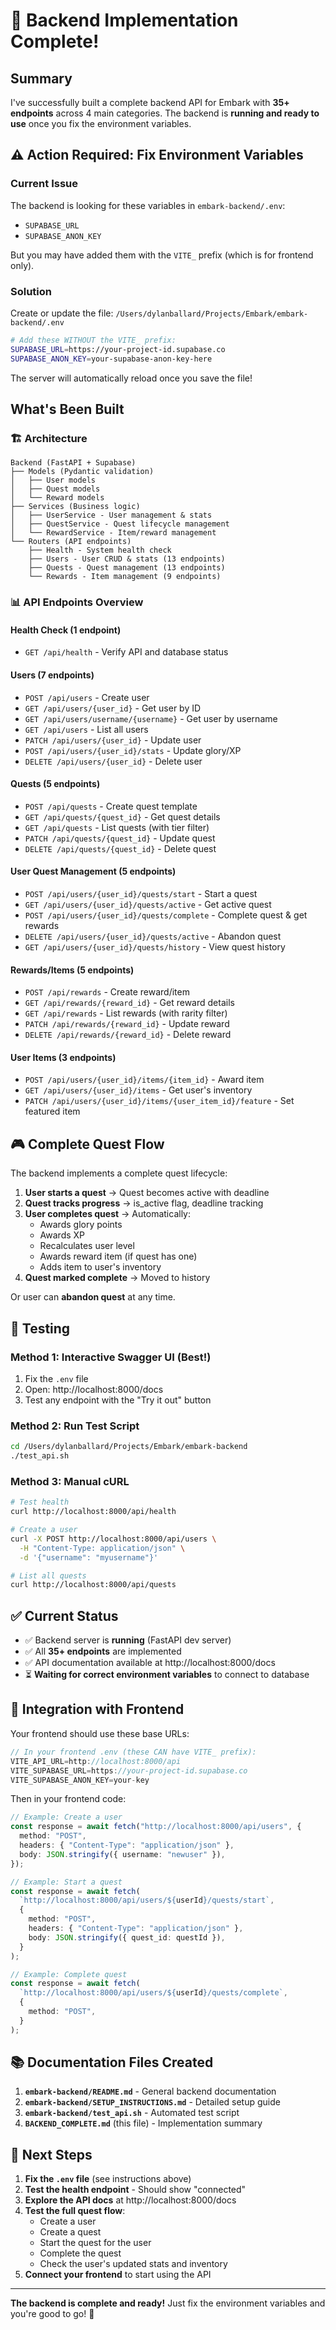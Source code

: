 # 🎉 Backend Implementation Complete!

## Summary

I've successfully built a complete backend API for Embark with **35+ endpoints** across 4 main categories. The backend is **running and ready to use** once you fix the environment variables.

## ⚠️ Action Required: Fix Environment Variables

### Current Issue

The backend is looking for these variables in `embark-backend/.env`:

- `SUPABASE_URL`
- `SUPABASE_ANON_KEY`

But you may have added them with the `VITE_` prefix (which is for frontend only).

### Solution

Create or update the file: `/Users/dylanballard/Projects/Embark/embark-backend/.env`

```bash
# Add these WITHOUT the VITE_ prefix:
SUPABASE_URL=https://your-project-id.supabase.co
SUPABASE_ANON_KEY=your-supabase-anon-key-here
```

The server will automatically reload once you save the file!

## What's Been Built

### 🏗️ Architecture

```
Backend (FastAPI + Supabase)
├── Models (Pydantic validation)
│   ├── User models
│   ├── Quest models
│   └── Reward models
├── Services (Business logic)
│   ├── UserService - User management & stats
│   ├── QuestService - Quest lifecycle management
│   └── RewardService - Item/reward management
└── Routers (API endpoints)
    ├── Health - System health check
    ├── Users - User CRUD & stats (13 endpoints)
    ├── Quests - Quest management (13 endpoints)
    └── Rewards - Item management (9 endpoints)
```

### 📊 API Endpoints Overview

#### Health Check (1 endpoint)

- `GET /api/health` - Verify API and database status

#### Users (7 endpoints)

- `POST /api/users` - Create user
- `GET /api/users/{user_id}` - Get user by ID
- `GET /api/users/username/{username}` - Get user by username
- `GET /api/users` - List all users
- `PATCH /api/users/{user_id}` - Update user
- `POST /api/users/{user_id}/stats` - Update glory/XP
- `DELETE /api/users/{user_id}` - Delete user

#### Quests (5 endpoints)

- `POST /api/quests` - Create quest template
- `GET /api/quests/{quest_id}` - Get quest details
- `GET /api/quests` - List quests (with tier filter)
- `PATCH /api/quests/{quest_id}` - Update quest
- `DELETE /api/quests/{quest_id}` - Delete quest

#### User Quest Management (5 endpoints)

- `POST /api/users/{user_id}/quests/start` - Start a quest
- `GET /api/users/{user_id}/quests/active` - Get active quest
- `POST /api/users/{user_id}/quests/complete` - Complete quest & get rewards
- `DELETE /api/users/{user_id}/quests/active` - Abandon quest
- `GET /api/users/{user_id}/quests/history` - View quest history

#### Rewards/Items (5 endpoints)

- `POST /api/rewards` - Create reward/item
- `GET /api/rewards/{reward_id}` - Get reward details
- `GET /api/rewards` - List rewards (with rarity filter)
- `PATCH /api/rewards/{reward_id}` - Update reward
- `DELETE /api/rewards/{reward_id}` - Delete reward

#### User Items (3 endpoints)

- `POST /api/users/{user_id}/items/{item_id}` - Award item
- `GET /api/users/{user_id}/items` - Get user's inventory
- `PATCH /api/users/{user_id}/items/{user_item_id}/feature` - Set featured item

## 🎮 Complete Quest Flow

The backend implements a complete quest lifecycle:

1. **User starts a quest** → Quest becomes active with deadline
2. **Quest tracks progress** → is_active flag, deadline tracking
3. **User completes quest** → Automatically:
   - Awards glory points
   - Awards XP
   - Recalculates user level
   - Awards reward item (if quest has one)
   - Adds item to user's inventory
4. **Quest marked complete** → Moved to history

Or user can **abandon quest** at any time.

## 🧪 Testing

### Method 1: Interactive Swagger UI (Best!)

1. Fix the `.env` file
2. Open: http://localhost:8000/docs
3. Test any endpoint with the "Try it out" button

### Method 2: Run Test Script

```bash
cd /Users/dylanballard/Projects/Embark/embark-backend
./test_api.sh
```

### Method 3: Manual cURL

```bash
# Test health
curl http://localhost:8000/api/health

# Create a user
curl -X POST http://localhost:8000/api/users \
  -H "Content-Type: application/json" \
  -d '{"username": "myusername"}'

# List all quests
curl http://localhost:8000/api/quests
```

## ✅ Current Status

- ✅ Backend server is **running** (FastAPI dev server)
- ✅ All **35+ endpoints** are implemented
- ✅ API documentation available at http://localhost:8000/docs
- ⏳ **Waiting for correct environment variables** to connect to database

## 🔗 Integration with Frontend

Your frontend should use these base URLs:

```typescript
// In your frontend .env (these CAN have VITE_ prefix):
VITE_API_URL=http://localhost:8000/api
VITE_SUPABASE_URL=https://your-project-id.supabase.co
VITE_SUPABASE_ANON_KEY=your-key
```

Then in your frontend code:

```typescript
// Example: Create a user
const response = await fetch("http://localhost:8000/api/users", {
  method: "POST",
  headers: { "Content-Type": "application/json" },
  body: JSON.stringify({ username: "newuser" }),
});

// Example: Start a quest
const response = await fetch(
  `http://localhost:8000/api/users/${userId}/quests/start`,
  {
    method: "POST",
    headers: { "Content-Type": "application/json" },
    body: JSON.stringify({ quest_id: questId }),
  }
);

// Example: Complete quest
const response = await fetch(
  `http://localhost:8000/api/users/${userId}/quests/complete`,
  {
    method: "POST",
  }
);
```

## 📚 Documentation Files Created

1. **`embark-backend/README.md`** - General backend documentation
2. **`embark-backend/SETUP_INSTRUCTIONS.md`** - Detailed setup guide
3. **`embark-backend/test_api.sh`** - Automated test script
4. **`BACKEND_COMPLETE.md`** (this file) - Implementation summary

## 🚀 Next Steps

1. **Fix the `.env` file** (see instructions above)
2. **Test the health endpoint** - Should show "connected"
3. **Explore the API docs** at http://localhost:8000/docs
4. **Test the full quest flow**:
   - Create a user
   - Create a quest
   - Start the quest for the user
   - Complete the quest
   - Check the user's updated stats and inventory
5. **Connect your frontend** to start using the API

---

**The backend is complete and ready!** Just fix the environment variables and you're good to go! 🎊
